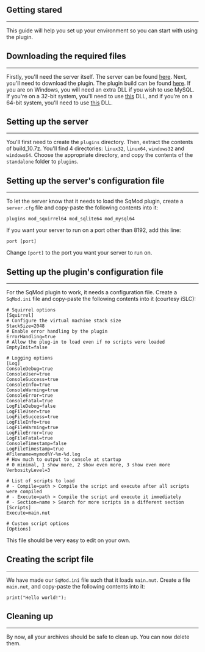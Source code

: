 ## Getting stared

---
This guide will help you set up your environment so you can start with using the plugin.

## Downloading the required files

---
Firstly, you'll need the server itself. The server can be found [here](http://forum.vc-mp.org/?board=4.0).
Next, you'll need to download the plugin. The plugin build can be found [here](http://dryback.xyz/sqmod/binaries/build_10.7z).
If you are on Windows, you will need an extra DLL if you wish to use MySQL. If you're on a 32-bit system, you'll need to use [this](http://dryback.xyz/sqmod/binaries/dependencies/win32/mysql_32.7z) DLL, and if you're on a 64-bit system, you'll need to use [this](http://dryback.xyz/sqmod/binaries/dependencies/win64/mysql_64.7z) DLL.

## Setting up the server

---
You'll first need to create the `plugins` directory. Then, extract the contents of build_10.7z. You'll find 4 directories: `linux32`, `linux64`, `windows32` and `windows64`. Choose the appropriate directory, and copy the contents of the `standalone` folder to `plugins`.

## Setting up the server's configuration file

---
To let the server know that it needs to load the SqMod plugin, create a `server.cfg` file and copy-paste the following contents into it:

    plugins mod_squirrel64 mod_sqlite64 mod_mysql64 
If you want your server to run on a port other than 8192, add this line:

    port [port]
Change `[port]` to the port you want your server to run on.

## Setting up the plugin's configuration file

---
For the SqMod plugin to work, it needs a configuration file. Create a `SqMod.ini` file and copy-paste the following contents into it (courtesy iSLC):

    # Squirrel options
    [Squirrel]
    # Configure the virtual machine stack size
    StackSize=2048
    # Enable error handling by the plugin
    ErrorHandling=true
    # Allow the plug-in to load even if no scripts were loaded
    EmptyInit=false
    
    # Logging options
    [Log]
    ConsoleDebug=true
    ConsoleUser=true
    ConsoleSuccess=true
    ConsoleInfo=true
    ConsoleWarning=true
    ConsoleError=true
    ConsoleFatal=true
    LogFileDebug=false
    LogFileUser=true
    LogFileSuccess=true
    LogFileInfo=true
    LogFileWarning=true
    LogFileError=true
    LogFileFatal=true
    ConsoleTimestamp=false
    LogFileTimestamp=true
    #Filename=mymod%Y-%m-%d.log
    # How much to output to console at startup
    # 0 minimal, 1 show more, 2 show even more, 3 show even more
    VerbosityLevel=3
    
    # List of scripts to load
    # - Compile=path > Compile the script and execute after all scripts were compiled
    # - Execute=path > Compile the script and execute it immediately
    # - Section=name > Search for more scripts in a different section
    [Scripts]
    Execute=main.nut
    
    # Custom script options
    [Options]
    
This file should be very easy to edit on your own.

## Creating the script file

---
We have made our `SqMod.ini` file such that it loads `main.nut`. Create a file `main.nut`, and copy-paste the following contents into it:

    print("Hello world!");

## Cleaning up

---
By now, all your archives should be safe to clean up. You can now delete them.
